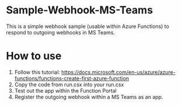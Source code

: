 # Sample-Webhook-MS-Teams
This is a simple webhook sample (usable within Azure Functions) to respond to outgoing webhooks in MS Teams.

# How to use
1. Follow this tutorial: https://docs.microsoft.com/en-us/azure/azure-functions/functions-create-first-azure-function
2. Copy the code from run.csx into your run.csx
3. Test out the app within the Function Portal
4. Register the outgoing webhook within a MS Teams as an app.
